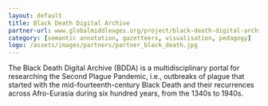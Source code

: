 ```yaml
---
layout: default
title: Black Death Digital Archive
partner-url: www.globalmiddleages.org/project/black-death-digital-archive-project
category: [semantic annotation, gazetteers, visualisation, pedagogy]
logo: /assets/images/partners/partner_black_death.jpg
---
```


The Black Death Digital Archive (BDDA) is a multidisciplinary portal for researching the Second Plague Pandemic, 
i.e., outbreaks of plague that started with the mid-fourteenth-century Black Death and their recurrences across Afro-Eurasia 
during six hundred years, from the 1340s to 1940s.
